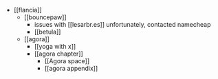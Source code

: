 - [[flancia]]
  - [[bouncepaw]]
    - issues with [[lesarbr.es]] unfortunately, contacted namecheap
    - [[betula]]
  - [[agora]]
    - [[yoga with x]]
    - [[agora chapter]]
      - [[Agora space]]
      - [[agora appendix]]
